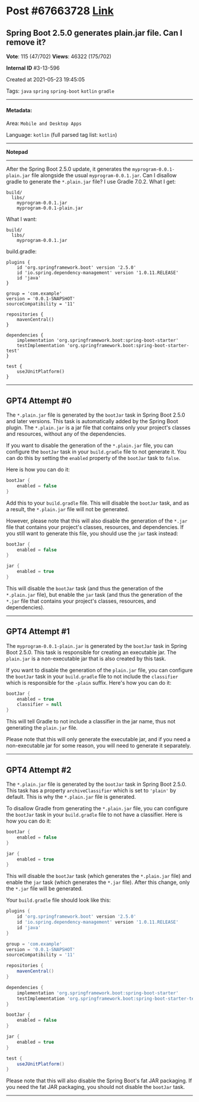 
# Post \#67663728 [Link](https://stackoverflow.com/questions/67663728/)

## Spring Boot 2.5.0 generates plain.jar file. Can I remove it?

**Vote**: 115 (47/702) **Views**: 46322 (175/702) 

**Internal ID** \#3-13-596

Created at 2021-05-23 19:45:05

Tags: `java` `spring` `spring-boot` `kotlin` `gradle`

----------

#### Metadata:

Area: `Mobile and Desktop Apps`

Language: `kotlin` (full parsed tag list: `kotlin`)

----------

**Notepad**


----------

After the Spring Boot 2.5.0 update, it generates the `myprogram-0.0.1-plain.jar` file alongside the usual `myprogram-0.0.1.jar`. Can I disallow gradle to generate the `*.plain.jar` file? I use Gradle 7.0.2.
What I get:
```
build/
  libs/
    myprogram-0.0.1.jar
    myprogram-0.0.1-plain.jar
```

What I want:
```
build/
  libs/
    myprogram-0.0.1.jar
```

build.gradle:
```
plugins {
    id 'org.springframework.boot' version '2.5.0'
    id 'io.spring.dependency-management' version '1.0.11.RELEASE'
    id 'java'
}

group = 'com.example'
version = '0.0.1-SNAPSHOT'
sourceCompatibility = '11'

repositories {
    mavenCentral()
}

dependencies {
    implementation 'org.springframework.boot:spring-boot-starter'
    testImplementation 'org.springframework.boot:spring-boot-starter-test'
}

test {
    useJUnitPlatform()
}
```



----------
        
## GPT4 Attempt \#0

The `*.plain.jar` file is generated by the `bootJar` task in Spring Boot 2.5.0 and later versions. This task is automatically added by the Spring Boot plugin. The `*.plain.jar` is a jar file that contains only your project's classes and resources, without any of the dependencies.

If you want to disable the generation of the `*.plain.jar` file, you can configure the `bootJar` task in your `build.gradle` file to not generate it. You can do this by setting the `enabled` property of the `bootJar` task to `false`.

Here is how you can do it:

```groovy
bootJar {
    enabled = false
}
```

Add this to your `build.gradle` file. This will disable the `bootJar` task, and as a result, the `*.plain.jar` file will not be generated.

However, please note that this will also disable the generation of the `*.jar` file that contains your project's classes, resources, and dependencies. If you still want to generate this file, you should use the `jar` task instead:

```groovy
bootJar {
    enabled = false
}

jar {
    enabled = true
}
```

This will disable the `bootJar` task (and thus the generation of the `*.plain.jar` file), but enable the `jar` task (and thus the generation of the `*.jar` file that contains your project's classes, resources, and dependencies).

--------

## GPT4 Attempt \#1

The `myprogram-0.0.1-plain.jar` is generated by the `bootJar` task in Spring Boot 2.5.0. This task is responsible for creating an executable jar. The `plain.jar` is a non-executable jar that is also created by this task.

If you want to disable the generation of the `plain.jar` file, you can configure the `bootJar` task in your `build.gradle` file to not include the `classifier` which is responsible for the `-plain` suffix. Here's how you can do it:

```groovy
bootJar {
    enabled = true
    classifier = null
}
```

This will tell Gradle to not include a classifier in the jar name, thus not generating the `plain.jar` file. 

Please note that this will only generate the executable jar, and if you need a non-executable jar for some reason, you will need to generate it separately.

--------

## GPT4 Attempt \#2

The `*.plain.jar` file is generated by the `bootJar` task in Spring Boot 2.5.0. This task has a property `archiveClassifier` which is set to `'plain'` by default. This is why the `*.plain.jar` file is generated.

To disallow Gradle from generating the `*.plain.jar` file, you can configure the `bootJar` task in your `build.gradle` file to not have a classifier. Here is how you can do it:

```groovy
bootJar {
    enabled = false
}

jar {
    enabled = true
}
```

This will disable the `bootJar` task (which generates the `*.plain.jar` file) and enable the `jar` task (which generates the `*.jar` file). After this change, only the `*.jar` file will be generated.

Your `build.gradle` file should look like this:

```groovy
plugins {
    id 'org.springframework.boot' version '2.5.0'
    id 'io.spring.dependency-management' version '1.0.11.RELEASE'
    id 'java'
}

group = 'com.example'
version = '0.0.1-SNAPSHOT'
sourceCompatibility = '11'

repositories {
    mavenCentral()
}

dependencies {
    implementation 'org.springframework.boot:spring-boot-starter'
    testImplementation 'org.springframework.boot:spring-boot-starter-test'
}

bootJar {
    enabled = false
}

jar {
    enabled = true
}

test {
    useJUnitPlatform()
}
```

Please note that this will also disable the Spring Boot's fat JAR packaging. If you need the fat JAR packaging, you should not disable the `bootJar` task.

--------
